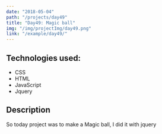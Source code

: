 ```yaml
---
date: "2018-05-04"
path: "/projects/day49"
title: "Day49: Magic ball"
img: "/img/projectImg/day49.png"
link: "/example/day49/"
---
```


## Technologies used:

- CSS
- HTML
- JavaScript
- Jquery

## Description

So today project was to make a Magic ball, I did it with jquery
